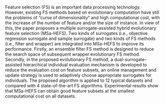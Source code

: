 Feature selection (FS) is an important data processing technology. However, existing FS methods based on evolutionary computation have still the problems of “curse of dimensionality” and high computational cost, with the increase of the number of feature and/or the size of instance. In view of this, the paper proposes a multiple surrogate-assisted hybrid evolutionary feature selection (MSa-HEFS). Two kinds of surrogates (i.e., objective regression surrogate and sample surrogate) and two kinds of FS methods (i.e., filter and wrapper) are integrated into MSa-HEFS to improve its performance. Firstly, an ensemble filter FS method is designed to reduce the search space of subsequent wrapper evolutionary FS method. Secondly, in the proposed evolutionary FS method, a dual-surrogate-assisted hierarchical individual evaluation mechanism is developed to reduce the evaluation cost on feature subsets, an online management and update strategy is used to adaptively choose appropriate surrogates for individuals. The proposed algorithm is applied to 12 typical datasets and compared with 4 state-of-the-art FS algorithms. Experimental results show that MSa-HEFS can obtain good feature subsets at the smallest computational cost on all datasets.
